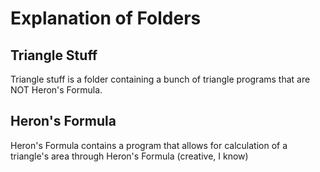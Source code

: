 # Explanation of Folders

## Triangle Stuff
Triangle stuff is a folder containing a bunch of triangle programs that are NOT Heron's Formula. 

## Heron's Formula
Heron's Formula contains a program that allows for calculation of a triangle's area through Heron's Formula (creative, I know)
